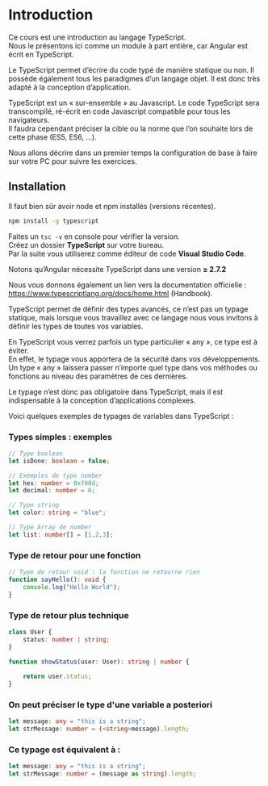 # Introduction

Ce cours est une introduction au langage TypeScript.   
Nous le présentons ici comme un module à part entière, car Angular est écrit en TypeScript.

Le TypeScript permet d’écrire du code typé de manière statique ou non. Il possède également tous les
paradigmes d’un langage objet. Il est donc très adapté à la conception d’application.

TypeScript est un « sur-ensemble » au Javascript. Le code TypeScript sera transcompilé, ré-écrit en
code Javascript compatible pour tous les navigateurs.   
Il faudra cependant préciser la cible ou la norme que l’on souhaite lors de cette phase (ES5, ES6, …).

Nous allons décrire dans un premier temps la configuration de base à faire sur votre PC pour suivre les
exercices.

## Installation

Il faut bien sûr avoir node et npm installés (versions récentes).

```bash
npm install -g typescript
```

Faites un ``` tsc -v ``` en console pour vérifier la version.  
Créez un dossier **TypeScript** sur votre bureau.  
Par la suite vous utiliserez comme éditeur de code **Visual Studio Code**.

Notons qu’Angular nécessite TypeScript dans une version **≥ 2.7.2**

Nous vous donnons également un lien vers la documentation officielle :
https://www.typescriptlang.org/docs/home.html (Handbook).  

TypeScript permet de définir des types avancés, ce n’est pas un typage statique, mais lorsque vous
travaillez avec ce langage nous vous invitons à définir les types de toutes vos variables.  

En TypeScript vous verrez parfois un type particulier « any », ce type est à éviter.   
En effet, le typage vous apportera de la sécurité dans vos développements.   
Un type « any » laissera passer n’importe quel type dans vos méthodes ou fonctions au niveau des paramètres de ces dernières.

Le typage n’est donc pas obligatoire dans TypeScript, mais il est indispensable à la conception
d’applications complexes.

Voici quelques exemples de typages de variables dans TypeScript :

### Types simples : exemples

```typescript
// Type boolean
let isDone: boolean = false;

// Exemples de type number
let hex: number = 0xf00d;
let decimal: number = 6;

// Type string
let color: string = "blue";

// Type Array de number
let list: number[] = [1,2,3];
```

### Type de retour pour une fonction

```typescript
// Type de retour void : la fonction ne retourne rien
function sayHello(): void {
    console.log("Hello World");
}
```

### Type de retour plus technique

```typescript
class User {
    status: number | string;
}

function showStatus(user: User): string | number {
    
    return user.status;
}
```

### On peut préciser le type d'une variable a posteriori

```typescript
let message: any = "this is a string";
let strMessage: number = (<string>message).length;
```

### Ce typage est équivalent à :

```typescript
let message: any = "this is a string";
let strMessage: number = (message as string).length;
```
